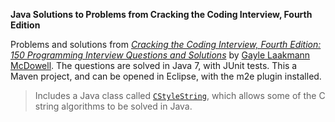 **Java Solutions to Problems from Cracking the Coding Interview, Fourth Edition**

Problems and solutions from [_Cracking the Coding Interview, Fourth Edition: 150 Programming Interview Questions and Solutions_][book] by [Gayle Laakmann McDowell][gayle]. The questions are solved in Java 7, with JUnit tests. This a Maven project, and can be opened in Eclipse, with the m2e plugin installed.

> Includes a Java class called [`CStyleString`][CStyleString], which allows some of the C string algorithms to be solved in Java.

[book]: http://www.amazon.com/Cracking-Coding-Interview-Fourth-Edition/dp/145157827X
[gayle]: http://www.technologywoman.com
[CStyleString]: https://github.com/sualeh/cracking-the-coding-interview-4ed/blob/master/src/main/java/us/fatehi/sualeh/util/CStyleString.java
 
